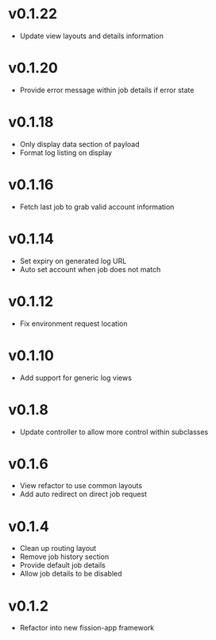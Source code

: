 # v0.1.22
* Update view layouts and details information

# v0.1.20
* Provide error message within job details if error state

# v0.1.18
* Only display data section of payload
* Format log listing on display

# v0.1.16
* Fetch last job to grab valid account information

# v0.1.14
* Set expiry on generated log URL
* Auto set account when job does not match

# v0.1.12
* Fix environment request location

# v0.1.10
* Add support for generic log views

# v0.1.8
* Update controller to allow more control within subclasses

# v0.1.6
* View refactor to use common layouts
* Add auto redirect on direct job request

# v0.1.4
* Clean up routing layout
* Remove job history section
* Provide default job details
* Allow job details to be disabled

# v0.1.2
* Refactor into new fission-app framework
